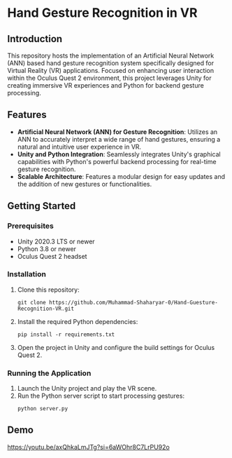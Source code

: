 # Hand Gesture Recognition in VR

## Introduction

This repository hosts the implementation of an Artificial Neural Network (ANN) based hand gesture recognition system specifically designed for Virtual Reality (VR) applications. Focused on enhancing user interaction within the Oculus Quest 2 environment, this project leverages Unity for creating immersive VR experiences and Python for backend gesture processing.

## Features

- **Artificial Neural Network (ANN) for Gesture Recognition**: Utilizes an ANN to accurately interpret a wide range of hand gestures, ensuring a natural and intuitive user experience in VR.
- **Unity and Python Integration**: Seamlessly integrates Unity's graphical capabilities with Python's powerful backend processing for real-time gesture recognition.
- **Scalable Architecture**: Features a modular design for easy updates and the addition of new gestures or functionalities.

## Getting Started

### Prerequisites

- Unity 2020.3 LTS or newer
- Python 3.8 or newer
- Oculus Quest 2 headset

### Installation

1. Clone this repository:
   ```
   git clone https://github.com/Muhammad-Shaharyar-0/Hand-Guesture-Recognition-VR.git
   ```

2. Install the required Python dependencies:
   ```
   pip install -r requirements.txt
   ```

3. Open the project in Unity and configure the build settings for Oculus Quest 2.

### Running the Application

1. Launch the Unity project and play the VR scene.
2. Run the Python server script to start processing gestures:
   ```
   python server.py
   ```

## Demo 

https://youtu.be/axQhkaLmJTg?si=6aWOhr8C7LrPU92o
